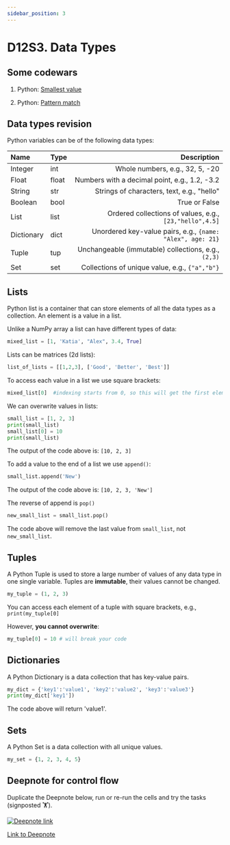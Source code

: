 ```yaml
---
sidebar_position: 3
---
```


# D12S3. Data Types

## Some codewars

1. Python: [Smallest value](https://www.codewars.com/kata/55a2d7ebe362935a210000b2/python)

2. Python: [Pattern match](https://www.codewars.com/kata/55a2d7ebe362935a210000b2/python)

## Data types revision

Python variables can be of the following data types:

| Name | Type | Description |
| :- | :- | -: |
| Integer  | int | Whole numbers, e.g., 32, 5, -20  |
| Float  | float | Numbers with a decimal point, e.g., 1.2, -3.2 |
| String  | str | Strings of characters, text, e.g., "hello" |
| Boolean  | bool | True or False |
| List  | list | Ordered collections of values, e.g., `[23,"hello",4.5]` |
| Dictionary  | dict | Unordered key-value pairs, e.g., `{name: "Alex", age: 21}` |
| Tuple  | tup | Unchangeable (immutable) collections, e.g., `(2,3)`|
| Set  | set | Collections of unique value, e.g., `{"a","b"}`|

## Lists

Python list is a container that can store elements of all the data types as a collection. An element is a value in a list.

Unlike a NumPy array a list can have different types of data:

```python
mixed_list = [1, 'Katia', "Alex", 3.4, True]
```

Lists can be matrices (2d lists):

```python
list_of_lists = [[1,2,3], ['Good', 'Better', 'Best']]
```

To access each value in a list we use square brackets:

```python
mixed_list[0]  #indexing starts from 0, so this will get the first element
```

We can overwrite values in lists:

```python
small_list = [1, 2, 3]
print(small_list)
small_list[0] = 10
print(small_list)
```

The output of the code above is: `[10, 2, 3]`

To add a value to the end of a list we use `append()`:

```python
small_list.append('New')
```

The output of the code above is: `[10, 2, 3, 'New']`

The reverse of append is `pop()`

```python
new_small_list = small_list.pop()
```

The code above will remove the last value from `small_list`, not `new_small_list`.

## Tuples

A Python Tuple is used to store a large number of values of any data type in one single variable. Tuples are **immutable**, their values cannot be changed.

```python
my_tuple = (1, 2, 3)
```

You can access each element of a tuple with square brackets, e.g., `print(my_tuple[0]`

However, **you cannot overwrite**:

```python
my_tuple[0] = 10 # will break your code
```

## Dictionaries

A Python Dictionary is a data collection that has key-value pairs.

```python
my_dict = {'key1':'value1', 'key2':'value2', 'key3':'value3'}
print(my_dict['key1'])
```

The code above will return 'value1'.

## Sets

A Python Set is a data collection with all unique values.

```python
my_set = {1, 2, 3, 4, 5}
```

## Deepnote for control flow

Duplicate the Deepnote below, run or re-run the cells and try the tasks (signposted 🏋️).

[<img
    src="/img/icons/deepnote-logo.svg"
    alt="Deepnote link"
/>](https://deepnote.com/project/Complex-data-types-qHcDlRlZTsaPd7nQ__fjSw/%2Fcomplex-data-types.ipynb)

[Link to Deepnote](https://deepnote.com/project/Complex-data-types-qHcDlRlZTsaPd7nQ__fjSw/%2Fcomplex-data-types.ipynb)